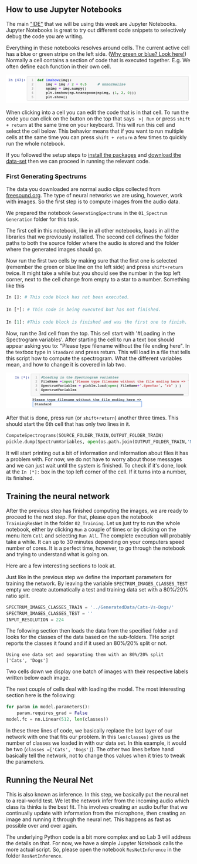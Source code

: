 ## How to use Jupyter Notebooks

The main ["IDE"](https://en.wikipedia.org/wiki/Integrated_development_environment) that we will be using this week are Jupyter Notebooks. Jupyter Notebooks is great to try out different code snippets to selectively debug the code you are writing.

Everything in these notebooks resolves around cells. The current active cell has a blue or green stripe on the left side. ([Why green or blue? Look here!](https://medium.com/ibm-data-science-experience/back-to-basics-jupyter-notebooks-dfcdc19c54bc)) Normally a cell contains a section of code that is executed together. E.g. We often define each function in their own cell.

![Example Image of how a cell looks like.](images/ExampleCell.png)

When clicking into a cell you can edit the code that is in that cell. To run the code you can click on the button on the top that says ` >| Run` or press `shift + return` at the same time on your keyboard. This will run this cell and select the cell below. This behavior means that if you want to run multiple cells at the same time you can press `shift + return` a few times to quickly run the whole notebook.

If you followed the setup steps to [install the packages](https://github.com/DavidGoedicke/RealtimeAudioClassification/wiki/Lab-0.-Setting-up) and [download the data-set](https://github.com/DavidGoedicke/RealtimeAudioClassification/wiki/Lab-0.-Setting-up#download-datasets) then we can proceed in running the relevant code.

### First Generating Spectrums
The data you downloaded are normal audio clips collected from [freesound.org](http://freesound.org). The type of neural networks we are using, however, work with images. So the first step is to compute images from the audio data.

We prepared the notebook `GeneratingSpectrums` in the `01_Spectrum Generation` folder for this task.

The first cell in this notebook, like in all other notebooks, loads in all the libraries that we previously installed. The second cell defines the folder paths to both the source folder where the audio is stored and the folder where the generated images should go.

Now run the first two cells by making sure that the first one is selected (remember the green or blue line on the left side) and press `shift+return` twice. It might take a while but you should see the number in the top left corner, next to the cell change from empty to a star to a number. Something like this 
```python
In []: # This code block has not been executed.

In [*]: # This code is being executed but has not finished. 

In [1]: #This code block is finished and was the first one to finish. 
```

Now, run the 3rd cell from the top. This sell start with '#Loading in the Spectrogram variables'. After starting the cell to run a text box should appear asking you to: "Please type filename without the file ending here". In the textbox type in ``Standard`` and press return. This will load in a file that tells this script how to compute the spectrogram. What the different variables mean, and how to change it is covered in lab two. 

![How to load a Spec file.](images/SpecFileLoad.png)

After that is done, press run (or `shift+return`) another three times. This should start the 6th cell that has only two lines in it.
```python
ComputeSpectrograms(SOURCE_FOLDER_TRAIN,OUTPUT_FOLDER_TRAIN)
pickle.dump(SpectrumVariables, open(os.path.join(OUTPUT_FOLDER_TRAIN,'Main.SpecVar'), "wb" ))
```
It will start printing out a bit of information and information about files it has a problem with. For now, we do not have to worry about those messages and we can just wait until the system is finished. To check if it's done, look at the `In [*]:` box in the top left corner of the cell. If it turns into a number, its finished. 

## Training the neural network

After the previous step has finished computing the images, we are ready to proceed to the next step. For that, please open the notebook `TrainingResNet` in the folder `02_Training`. Let us just try to run the whole notebook, either by clicking `Run` a couple of times or by clicking on the menu item `Cell` and selecting `Run All`. The complete execution will probably take a while. It can up to 30 minutes depending on your computers speed number of cores. It is a perfect time, however, to go through the notebook and trying to understand what is going on.

Here are a few interesting sections to look at.



Just like in the previous step we define the important parameters for training the network.
By leaving the variable `SPECTRUM_IMAGES_CLASSES_TEST` empty we create automatically a test and training data set with a 80%/20% ratio split. 
```python
SPECTRUM_IMAGES_CLASSES_TRAIN = '../GeneratedData/Cats-Vs-Dogs/'
SPECTRUM_IMAGES_CLASSES_TEST = ''
INPUT_RESOLUTION = 224
```
The following section then loads the data from the specified folder and looks for the classes of the data based on the sub-folders. THe script reports the classes it found and if it used an 80%/20% split or not.

```shell
Using one data set and separating them with an 80%/20% split
['Cats', 'Dogs']
```
Two cells down we display one batch of images with their respective labels written below each image.


The next couple of cells deal with loading the model. The most interesting section here is the following:
```python 
for param in model.parameters():
    param.requires_grad = False
model.fc = nn.Linear(512, len(classes))
```
In these three lines of code, we basically replace the last layer of our network with one that fits our problem. In this ``len(classes)`` gives us the number of classes we loaded in with our data set. In this example, it would be two (``classes =['Cats', 'Dogs']``).
The other two lines before hand basically tell the network, not to change thos values when it tries to tweak the parameters. 


## Running the Neural Net

This is also known as inference. In this step, we basically put the neural net to a real-world test. We let the network infer from the incoming audio which class its thinks is the best fit.
This involves creating an audio buffer that we continually update with information from the microphone, then creating an image and running it through the neural net. This happens as fast as possible over and over again.

The underlying Python code is a bit more complex and so Lab 3 will address the details on that. For now, we have a simple Jupyter Notebook calls the more actual script. So, please open the notebook `ResNetInference` in the folder `ResNetInference`. 

 